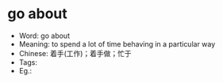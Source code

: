 # go about

- Word: go about
- Meaning: to spend a lot of time behaving in a particular way
- Chinese: 着手(工作)；着手做；忙于
- Tags: 
- Eg.: 
